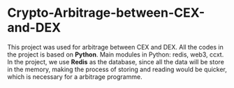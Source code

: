 # Crypto-Arbitrage-between-CEX-and-DEX
This project was used for arbitrage between CEX and DEX. All the codes in the project is based on **Python**.  Main modules in Python: redis, web3, ccxt.  In the project, we use **Redis** as the database, since all the data will be store in the memory, making the process of storing and reading would be quicker, which is necessary for a arbitrage programme.
